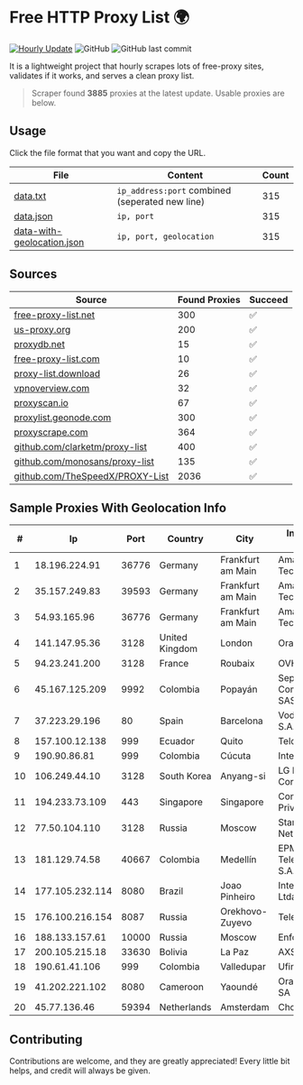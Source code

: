 
# Free HTTP Proxy List 🌍

[![Hourly Update](https://github.com/mertguvencli/http-proxy-list/actions/workflows/main.yml/badge.svg?branch=main)](https://github.com/mertguvencli/http-proxy-list/actions/workflows/main.yml)
![GitHub](https://img.shields.io/github/license/mertguvencli/http-proxy-list)
![GitHub last commit](https://img.shields.io/github/last-commit/mertguvencli/http-proxy-list)

It is a lightweight project that hourly scrapes lots of free-proxy sites, validates if it works, and serves a clean proxy list.


> Scraper found **3885** proxies at the latest update. Usable proxies are below.

## Usage

Click the file format that you want and copy the URL.


|File|Content|Count|
|----|-------|-----|
|[data.txt](https://raw.githubusercontent.com/mertguvencli/http-proxy-list/main/proxy-list/data.txt)|`ip_address:port` combined (seperated new line)|315|
|[data.json](https://raw.githubusercontent.com/mertguvencli/http-proxy-list/main/proxy-list/data.json)|`ip, port`|315|
|[data-with-geolocation.json](https://raw.githubusercontent.com/mertguvencli/http-proxy-list/main/proxy-list/data-with-geolocation.json)|`ip, port, geolocation`|315|

## Sources

|Source|Found Proxies|Succeed|
|------|-------------|-------|
|[free-proxy-list.net](https://free-proxy-list.net)|300|✅|
|[us-proxy.org](https://www.us-proxy.org)|200|✅|
|[proxydb.net](http://proxydb.net)|15|✅|
|[free-proxy-list.com](https://free-proxy-list.com/?page=&port=&type%5B%5D=http&type%5B%5D=https&up_time=0&search=Search)|10|✅|
|[proxy-list.download](https://www.proxy-list.download/HTTP)|26|✅|
|[vpnoverview.com](https://vpnoverview.com/privacy/anonymous-browsing/free-proxy-servers)|32|✅|
|[proxyscan.io](https://www.proxyscan.io)|67|✅|
|[proxylist.geonode.com](https://proxylist.geonode.com/api/proxy-list?limit=300&page=1&sort_by=lastChecked&sort_type=desc&protocols=http,https)|300|✅|
|[proxyscrape.com](https://api.proxyscrape.com/v2/?request=displayproxies&protocol=http&timeout=10000&country=all&ssl=all&anonymity=all)|364|✅|
|[github.com/clarketm/proxy-list](https://raw.githubusercontent.com/clarketm/proxy-list/master/proxy-list-raw.txt)|400|✅|
|[github.com/monosans/proxy-list](https://raw.githubusercontent.com/monosans/proxy-list/main/proxies/http.txt)|135|✅|
|[github.com/TheSpeedX/PROXY-List](https://raw.githubusercontent.com/TheSpeedX/PROXY-List/master/http.txt)|2036|✅|


## Sample Proxies With Geolocation Info

|#|Ip|Port|Country|City|Internet Service Provider|
|-|--|----|-------|----|-------------------------|
|1|18.196.224.91|36776|Germany|Frankfurt am Main|Amazon Technologies Inc.|
|2|35.157.249.83|39593|Germany|Frankfurt am Main|Amazon Technologies Inc.|
|3|54.93.165.96|36776|Germany|Frankfurt am Main|Amazon Technologies Inc.|
|4|141.147.95.36|3128|United Kingdom|London|Oracle Corporation|
|5|94.23.241.200|3128|France|Roubaix|OVH SAS|
|6|45.167.125.209|9992|Colombia|Popayán|Sepcom Comunicaciones SAS|
|7|37.223.29.196|80|Spain|Barcelona|Vodafone Espana S.A.U.|
|8|157.100.12.138|999|Ecuador|Quito|Telconet S.A|
|9|190.90.86.81|999|Colombia|Cúcuta|Internexa S.a. E.S.P|
|10|106.249.44.10|3128|South Korea|Anyang-si|LG DACOM Corporation|
|11|194.233.73.109|443|Singapore|Singapore|Contabo Asia Private Limited|
|12|77.50.104.110|3128|Russia|Moscow|StarLink Telecom Network|
|13|181.129.74.58|40667|Colombia|Medellín|EPM Telecomunicaciones S.A. E.S.P.|
|14|177.105.232.114|8080|Brazil|Joao Pinheiro|Internet Pinheirense Ltda - ME|
|15|176.100.216.154|8087|Russia|Orekhovo-Zuyevo|Telecom-Uslugi|
|16|188.133.157.61|10000|Russia|Moscow|Enforta-MSK|
|17|200.105.215.18|33630|Bolivia|La Paz|AXS Bolivia S. A.|
|18|190.61.41.106|999|Colombia|Valledupar|Ufinet Panama S.A.|
|19|41.202.221.102|8080|Cameroon|Yaoundé|Orange Cameroun SA|
|20|45.77.136.46|59394|Netherlands|Amsterdam|Choopa|



## Contributing

Contributions are welcome, and they are greatly appreciated! Every
little bit helps, and credit will always be given.


